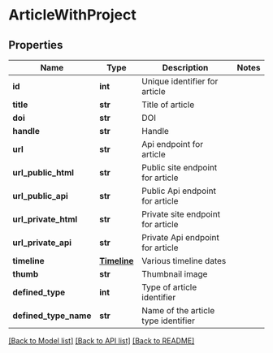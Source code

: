 # ArticleWithProject

## Properties
Name | Type | Description | Notes
------------ | ------------- | ------------- | -------------
**id** | **int** | Unique identifier for article | 
**title** | **str** | Title of article | 
**doi** | **str** | DOI | 
**handle** | **str** | Handle | 
**url** | **str** | Api endpoint for article | 
**url_public_html** | **str** | Public site endpoint for article | 
**url_public_api** | **str** | Public Api endpoint for article | 
**url_private_html** | **str** | Private site endpoint for article | 
**url_private_api** | **str** | Private Api endpoint for article | 
**timeline** | [**Timeline**](Timeline.md) | Various timeline dates | 
**thumb** | **str** | Thumbnail image | 
**defined_type** | **int** | Type of article identifier | 
**defined_type_name** | **str** | Name of the article type identifier | 

[[Back to Model list]](../README.md#documentation-for-models) [[Back to API list]](../README.md#documentation-for-api-endpoints) [[Back to README]](../README.md)


